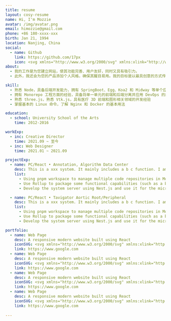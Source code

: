 ```yaml
---
title: resume
layout: cosy-resume
name: Hi, I'm Mozzie
avatar: /img/avatar.png
email: himozzie@gmail.com
phone: +86 180-xxxx-xxx
birth: Jan 21, 1994
location: Nanjing, China
social:
  - name: Github
    link: https://github.com/17px
    icon: <svg xmlns="http://www.w3.org/2000/svg" xmlns:xlink="http://www.w3.org/1999/xlink" viewBox="0 0 24 24"><path d="M9 19c-4.3 1.4-4.3-2.5-6-3m12 5v-3.5c0-1 .1-1.4-.5-2c2.8-.3 5.5-1.4 5.5-6a4.6 4.6 0 0 0-1.3-3.2a4.2 4.2 0 0 0-.1-3.2s-1.1-.3-3.5 1.3a12.3 12.3 0 0 0-6.2 0C6.5 2.8 5.4 3.1 5.4 3.1a4.2 4.2 0 0 0-.1 3.2A4.6 4.6 0 0 0 4 9.5c0 4.6 2.7 5.7 5.5 6c-.6.6-.6 1.2-.5 2V21" fill="none" stroke="currentColor" stroke-width="2" stroke-linecap="round" stroke-linejoin="round"></path></svg>
about:
  - 我的工作是为您建立网站，使其功能完善、用户友好，同时又具有吸引力。
  - 此外，我还会为您的产品添加个人风格，确保其醒目易用。我的目标是以最具创意的方式传达您的信息和身份。

skill:
  - 熟悉 Node，具备后端开发能力，拥有 SpringBoot、Egg、Koa2 和 Midway 等单个应用程序项目的经验，以及 Nestjs 微服务应用程序项目的经验
  - 拥有 Monorepo 工程方面的经验，具备将单一单元的前端和后端分离并应用 DevOps 的能力
  - 熟悉 three.js，熟悉 Vtk.js，具有医疗 3D 前端和图形相关领域的开发经验
  - 掌握基本的 Linux 命令，了解 Nginx 和 Docker 的基本用法

education:
  - school: University School of the Arts
    time: 2012-2016

workExp:
  - inc: Creative Director
    time: 2021.09 ~ 至今
  - inc: Web Designer
    time: 2021.01 ~ 2021.09

projectExp:
  - name: PC/React • Annotation, Algorithm Data Center
    desc: This is a xxx system. It mainly includes a b c function. I am mainly responsible for the development and maintenance of the x, y, and z modules.
    list:
      - Using pnpm workspace to manage multiple code repositories in Monorepo, supporting the coexistence of multiple frameworks, and sharing common component libraries and capabilities
      - Use Rollup to package some functional capabilities (such as a b) on your own, which can be used for both browsers and node.js to achieve code isomorphism
      - Develop the system server using Nest.js and use it for the microservice system of the project

  - name: PC/React • Tavigator Aortic Root/Peripheral
    desc: This is a xxx system. It mainly includes a b c function. I am mainly responsible for the development and maintenance of the x, y, and z modules.
    list:
      - Using pnpm workspace to manage multiple code repositories in Monorepo, supporting the coexistence of multiple frameworks, and sharing common component libraries and capabilities
      - Use Rollup to package some functional capabilities (such as a b) on your own, which can be used for both browsers and node.js to achieve code isomorphism
      - Develop the system server using Nest.js and use it for the microservice system of the project

portfolio:
  - name: Web Page
    desc: A responsive modern website built using React
    iconSVG: <svg xmlns="http://www.w3.org/2000/svg" xmlns:xlink="http://www.w3.org/1999/xlink" viewBox="0 0 32 32"><path d="M29.976 15.783l-2-9a1 1 0 0 0-.421-.615l-6-4A1 1 0 0 0 21 2H11a1 1 0 0 0-.555.168l-6 4a1 1 0 0 0-.421.615l-2 9a1.002 1.002 0 0 0 .018.504l3 10a1 1 0 0 0 .67.671l10 3h.006a.979.979 0 0 0 .564 0h.005l10-3a1 1 0 0 0 .671-.67l3-10a1.002 1.002 0 0 0 .018-.505zm-19.05.833l-3.91-7.819l7.282 2.648zM16 12.497L19.589 18H12.41zM19.382 20L16 26.764L12.618 20zm-1.68-8.555l7.281-2.648l-3.91 7.82zm.488-2.305l3.096-4.747l3.515 2.343zM16 8.836L12.846 4h6.308zm-2.19.304L7.2 6.736l3.514-2.343zm-4.844 8.03l-4.802-1.801l1.201-5.402zm5.104 10.207l-6.502-1.95l3.128-4.798zm7.233-6.748l3.129 4.797l-6.502 1.951zm5.332-10.662l1.2 5.402l-4.802 1.8zM4.537 17.645l4.595 1.722l-2.793 4.283zm21.124 6.005l-2.793-4.283l4.595-1.722z" fill="currentColor"></path></svg>
    link: https://www.google.com
  - name: Web Page
    desc: A responsive modern website built using React
    iconSVG: <svg xmlns="http://www.w3.org/2000/svg" xmlns:xlink="http://www.w3.org/1999/xlink" viewBox="0 0 32 32"><path d="M30.415 16.513l-7.927-7.927a2.001 2.001 0 0 0-2.83 0L5.622 22.624a2.002 2.002 0 0 0 0 2.83L10.166 30h9.591l10.658-10.659a2.001 2.001 0 0 0 0-2.828zM18.929 28h-7.934l-3.96-3.962l6.312-6.312l7.928 7.928zm3.76-3.76l-7.928-7.928L21.074 10l7.927 7.927z" fill="currentColor"></path><path d="M11 12H8V2h3a3.003 3.003 0 0 1 3 3v4a3.003 3.003 0 0 1-3 3zm-1-2h1a1 1 0 0 0 1-1V5a1 1 0 0 0-1-1h-1z" fill="currentColor"></path><path d="M4 2H0v2h4v2H1v2h3v2H0v2h4a2.003 2.003 0 0 0 2-2V4a2.002 2.002 0 0 0-2-2z" fill="currentColor"></path></svg>
    link: https://www.google.com
  - name: Web Page
    desc: A responsive modern website built using React
    iconSVG: <svg xmlns="http://www.w3.org/2000/svg" xmlns:xlink="http://www.w3.org/1999/xlink" viewBox="0 0 32 32"><path d="M16 30a14 14 0 1 1 14-14a14.016 14.016 0 0 1-14 14zm0-26a12 12 0 1 0 12 12A12.014 12.014 0 0 0 16 4z" fill="currentColor"></path><path d="M15 7h2v7h-2z" fill="currentColor"></path><path d="M7 15h7v2H7z" fill="currentColor"></path><path d="M15 18h2v7h-2z" fill="currentColor"></path><path d="M18 15h7v2h-7z" fill="currentColor"></path></svg>
    link: https://www.google.com
  - name: Web Page
    desc: A responsive modern website built using React
    iconSVG: <svg xmlns="http://www.w3.org/2000/svg" xmlns:xlink="http://www.w3.org/1999/xlink" viewBox="0 0 32 32"><path d="M9.5 8h10.6a5 5 0 1 0 0-2H9.5a5.5 5.5 0 0 0 0 11h11a3.5 3.5 0 0 1 0 7h-8.6a5 5 0 1 0 0 2h8.6a5.5 5.5 0 0 0 0-11h-11a3.5 3.5 0 0 1 0-7zM25 4a3 3 0 1 1-3 3a3 3 0 0 1 3-3zM7 28a3 3 0 1 1 3-3a3 3 0 0 1-3 3z" fill="currentColor"></path></svg>
    link: https://www.google.com
    
---
```

